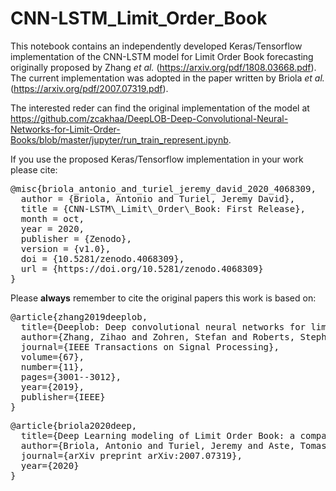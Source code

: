 # CNN-LSTM_Limit_Order_Book
This notebook contains an independently developed Keras/Tensorflow implementation of the CNN-LSTM model for Limit Order Book forecasting originally proposed by Zhang *et al.* (https://arxiv.org/pdf/1808.03668.pdf). The current implementation was adopted in the paper written by Briola *et al.*(https://arxiv.org/pdf/2007.07319.pdf).

The interested reder can find the original implementation of the model at https://github.com/zcakhaa/DeepLOB-Deep-Convolutional-Neural-Networks-for-Limit-Order-Books/blob/master/jupyter/run_train_represent.ipynb.

If you use the proposed Keras/Tensorflow implementation in your work please cite:

<pre>
@misc{briola_antonio_and_turiel_jeremy_david_2020_4068309,
  author = {Briola, Antonio and Turiel, Jeremy David},
  title = {CNN-LSTM\_Limit\_Order\_Book: First Release},
  month = oct,
  year = 2020,
  publisher = {Zenodo},
  version = {v1.0},
  doi = {10.5281/zenodo.4068309},
  url = {https://doi.org/10.5281/zenodo.4068309}
}
</pre>

Please **always** remember to cite the original papers this work is based on:

<pre>
@article{zhang2019deeplob,
  title={Deeplob: Deep convolutional neural networks for limit order books},
  author={Zhang, Zihao and Zohren, Stefan and Roberts, Stephen},
  journal={IEEE Transactions on Signal Processing},
  volume={67},
  number={11},
  pages={3001--3012},
  year={2019},
  publisher={IEEE}
}
</pre>

<pre>
@article{briola2020deep,
  title={Deep Learning modeling of Limit Order Book: a comparative perspective},
  author={Briola, Antonio and Turiel, Jeremy and Aste, Tomaso},
  journal={arXiv preprint arXiv:2007.07319},
  year={2020}
}
</pre>
